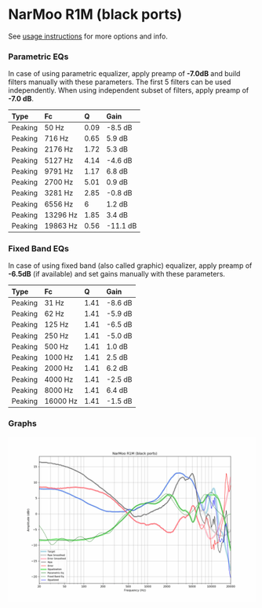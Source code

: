 # NarMoo R1M (black ports)
See [usage instructions](https://github.com/jaakkopasanen/AutoEq#usage) for more options and info.

### Parametric EQs
In case of using parametric equalizer, apply preamp of **-7.0dB** and build filters manually
with these parameters. The first 5 filters can be used independently.
When using independent subset of filters, apply preamp of **-7.0 dB**.

| Type    | Fc       |    Q | Gain     |
|:--------|:---------|:-----|:---------|
| Peaking | 50 Hz    | 0.09 | -8.5 dB  |
| Peaking | 716 Hz   | 0.65 | 5.9 dB   |
| Peaking | 2176 Hz  | 1.72 | 5.3 dB   |
| Peaking | 5127 Hz  | 4.14 | -4.6 dB  |
| Peaking | 9791 Hz  | 1.17 | 6.8 dB   |
| Peaking | 2700 Hz  | 5.01 | 0.9 dB   |
| Peaking | 3281 Hz  | 2.85 | -0.8 dB  |
| Peaking | 6556 Hz  | 6    | 1.2 dB   |
| Peaking | 13296 Hz | 1.85 | 3.4 dB   |
| Peaking | 19863 Hz | 0.56 | -11.1 dB |

### Fixed Band EQs
In case of using fixed band (also called graphic) equalizer, apply preamp of **-6.5dB**
(if available) and set gains manually with these parameters.

| Type    | Fc       |    Q | Gain    |
|:--------|:---------|:-----|:--------|
| Peaking | 31 Hz    | 1.41 | -8.6 dB |
| Peaking | 62 Hz    | 1.41 | -5.9 dB |
| Peaking | 125 Hz   | 1.41 | -6.5 dB |
| Peaking | 250 Hz   | 1.41 | -5.0 dB |
| Peaking | 500 Hz   | 1.41 | 1.0 dB  |
| Peaking | 1000 Hz  | 1.41 | 2.5 dB  |
| Peaking | 2000 Hz  | 1.41 | 6.2 dB  |
| Peaking | 4000 Hz  | 1.41 | -2.5 dB |
| Peaking | 8000 Hz  | 1.41 | 6.4 dB  |
| Peaking | 16000 Hz | 1.41 | -1.5 dB |

### Graphs
![](./NarMoo%20R1M%20(black%20ports).png)